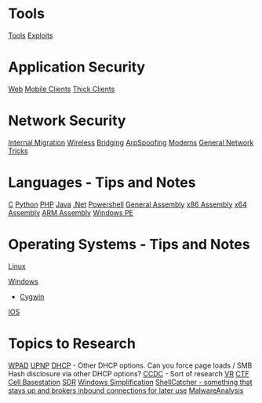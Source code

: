 <!-- TITLE: Tilver's Musings -->
<!-- SUBTITLE: A Way for Tilver to Organize his thoughts -->

# Tools
[Tools](/tools)
[Exploits](/exploits)
# Application Security
[Web](/webapps)
[Mobile Clients](/mobile)
[Thick Clients](/thick-clients)

# Network Security
[Internal Migration](/internalmigration)
[Wireless](/wireless)
[Bridging](/bridging)
[ArpSpoofing](/arpspoofing)
[Modems](/modems)
[General Network Tricks](/generalnetworktricks)
# Languages - Tips and Notes
[C](/c)
[Python](/python)
[PHP](/php)
[Java](/java)
[.Net](/dotnet)
[Powershell](/powershell)
[General Assembly](/asm)
[x86 Assembly](/x86-asm)
[x64 Assembly](/x64-asm)
[ARM Assembly](/arm-asm)
[Windows PE](/windows-pe)

# Operating Systems - Tips and Notes
[Linux](/linux)

[Windows](/windows)
* [Cygwin](/cygwin)

[IOS](/ios)

# Topics to Research
[WPAD](/wpad)
[UPNP](/upnp)
[DHCP](/dhcp) - Other DHCP options.  Can you force page loads / SMB Hash disclosure via other DHCP options?
[CCDC](/ccdc) - Sort of research
[VR](/vr)
[CTF](/ctf)
[Cell Basestation](/bts_work)
[SDR](/sdr)
[Windows Simplification](/windowssimplify)
[ShellCatcher - something that stays up and brokers inbound connections for later use](/shellcatcher)
[MalwareAnalysis](/malware)
